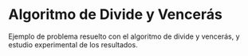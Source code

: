 ﻿# Algoritmo de Divide y Vencerás
Ejemplo de problema resuelto con el algoritmo de divide y vencerás, y estudio experimental de los resultados.
